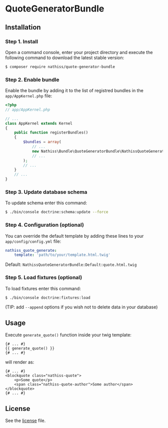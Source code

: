 # QuoteGeneratorBundle

## Installation

### Step 1. Install

Open a command console, enter your project directory and execute the following command to download the latest stable version:
```bash
$ composer require nathiss/quote-generator-bundle
```

### Step 2. Enable bundle

Enable the bundle by adding it to the list of registred bundles in the `app/AppKernel.php` file:
```php
<?php
// app/AppKernel.php

// ...
class AppKernel extends Kernel
{
    public function registerBundles()
    {
        $bundles = array(
            // ...
            new Nathiss\Bundle\QuoteGeneratorBundle\NathissQuoteGeneratorBundle(),
            // ...
        );
        // ...
    }
    // ...
}
```

### Step 3. Update database schema
To update schema enter this command:
```bash
$ ./bin/console doctrine:schema:update --force
```

### Step 4. Configuration (optional)
You can override the default template by adding these lines to your `app/config/config.yml` file:
```yaml
nathiss_quote_generate:
    template: 'path/to/your/template.html.twig'
```
Default: `NathissQuoteGeneratorBundle:Default:quote.html.twig`

### Step 5. Load fixtures (optional)
To load fixtures enter this command:
```bash
$ ./bin/console doctrine:fixtures:load
```
(TIP: add `--append` options if you wish not to delete data in your database)

## Usage

Execute `generate_quote()` function inside your twig template:
```twig
{# ... #}
{{ generate_quote() }}
{# ... #}
```

will render as:
```twig
{# ... #}
<blockquote class="nathiss-quote">
    <p>Some quote</p>
    <span class="nathiss-quote-author">Some author</span>
</blockquote>
{# ... #}
```

## License
See the [license](https://github.com/nathiss/QuoteGeneratorBundle/blob/master/LICENSE) file.
